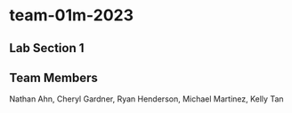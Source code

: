 # team-01m-2023

## Lab Section 1

## Team Members
Nathan Ahn,
Cheryl Gardner,
Ryan Henderson,
Michael Martinez,
Kelly Tan
